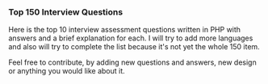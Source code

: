 ### Top 150 Interview Questions

Here is the top 10 interview assessment questions written in PHP with answers and a brief explanation for each.
I will try to add more languages and also will try to complete the list because it's not yet the whole 150 item.

Feel free to contribute, by adding new questions and answers, new design or anything you would like about it.
